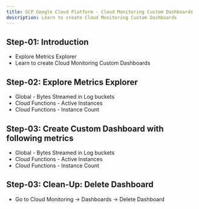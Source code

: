```yaml
---
title: GCP Google Cloud Platform - Cloud Monitoring Custom Dashboards
description: Learn to create Cloud Monitoring Custom Dashboards
---
```


## Step-01: Introduction
- Explore Metrics Explorer
- Learn to create Cloud Monitoring Custom Dashboards

## Step-02: Explore Metrics Explorer
- Global - Bytes Streamed in Log buckets
- Cloud Functions - Active Instances
- Cloud Functions - Instance Count

## Step-03: Create Custom Dashboard with following metrics
- Global - Bytes Streamed in Log buckets
- Cloud Functions - Active Instances
- Cloud Functions - Instance Count


## Step-03: Clean-Up: Delete Dashboard
- Go to Cloud Monitoring -> Dashboards -> Delete Dashboard
